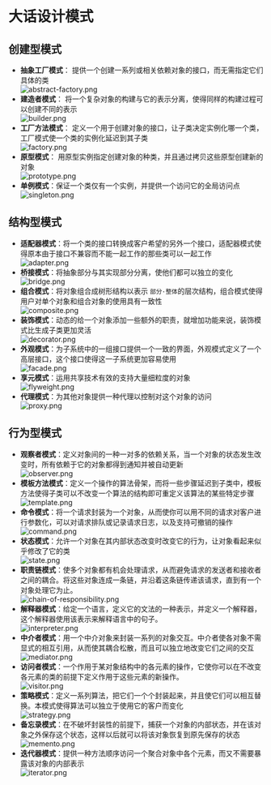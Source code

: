 # 大话设计模式

## 创建型模式
* **抽象工厂模式**： 提供一个创建一系列或相关依赖对象的接口，而无需指定它们具体的类  
![abstract-factory.png](15-abstract-factory/abstract-factory.png)
* **建造者模式**： 将一个复杂对象的构建与它的表示分离，使得同样的构建过程可以创建不同的表示  
![builder.png](13-builder/builder.png)
* **工厂方法模式**： 定义一个用于创建对象的接口，让子类决定实例化哪一个类， 工厂模式使一个类的实例化延迟到其子类  
![factory.png](08-factory/factory.png)
* **原型模式**： 用原型实例指定创建对象的种类，并且通过拷贝这些原型创建新的对象  
![prototype.png](09-prototype/prototype.png)
* **单例模式**：保证一个类仅有一个实例，并提供一个访问它的全局访问点  
![singleton.png](21-singleton/singleton.png)

## 结构型模式
* **适配器模式**：将一个类的接口转换成客户希望的另外一个接口，适配器模式使得原本由于接口不兼容而不能一起工作的那些类可以一起工作  
![adapter.png](17-adapter/adapter.png)
* **桥接模式**：将抽象部分与其实现部分分离，使他们都可以独立的变化    
![bridge.png](22-bridge/bridge.png)
* **组合模式**：将对象组合成树形结构以表示 `部分·整体`的层次结构，组合模式使得用户对单个对象和组合对象的使用具有一致性  
![composite.png](19-composite/composite.png)
* **装饰模式**：动态的给一个对象添加一些额外的职责，就增加功能来说，装饰模式比生成子类更加灵活  
![decorator.png](06-decorator/decorator.png)
* **外观模式**：为子系统中的一组接口提供一个一致的界面，外观模式定义了一个高层接口，这个接口使得这一子系统更加容易使用  
![facade.png](12-facade/facade.png)
* **享元模式**：运用共享技术有效的支持大量细粒度的对象  
![flyweight.png](26-flyweight/flyweight.png)
* **代理模式**：为其他对象提供一种代理以控制对这个对象的访问  
![proxy.png](07-proxy/proxy.png)

## 行为型模式
* **观察者模式**：定义对象间的一种一对多的依赖关系，当一个对象的状态发生改变时，所有依赖于它的对象都得到通知并被自动更新  
![observer.png](14-observer/observer.png)
* **模板方法模式**：定义一个操作的算法骨架，而将一些步骤延迟到子类中，模板方法使得子类可以不改变一个算法的结构即可重定义该算法的某些特定步骤    
![template.png](10-templete/template.png)
* **命令模式**：将一个请求封装为一个对象，从而使你可以用不同的请求对客户进行参数化，可以对请求排队或记录请求日志，以及支持可撤销的操作  
![command.png](23-command/command.png)
* **状态模式**：允许一个对象在其内部状态改变时改变它的行为，让对象看起来似乎修改了它的类  
![state.png](16-state/state.png)
* **职责链模式**：使多个对象都有机会处理请求，从而避免请求的发送者和接收者之间的耦合。将这些对象连成一条链，并沿着这条链传递该请求，直到有一个对象处理它为止。  
![chain-of-responsibility.png](24-chain-of-responsibility/chain-of-responsibility.png)
* **解释器模式**：给定一个语言，定义它的文法的一种表示，并定义一个解释器，这个解释器使用该表示来解释语言中的句子。  
![interpreter.png](27-interpreter/interpreter.png)
* **中介者模式**：用一个中介对象来封装一系列的对象交互。中介者使各对象不需显式的相互引用，从而使其耦合松散，而且可以独立地改变它们之间的交互  
![mediator.png](25-mediator/mediator.png)
* **访问者模式**：一个作用于某对象结构中的各元素的操作，它使你可以在不改变各元素的类的前提下定义作用于这些元素的新操作。  
![visitor.png](28-visitor/visitor.png)
* **策略模式**：定义一系列算法，把它们一个个封装起来，并且使它们可以相互替换。本模式使得算法可以独立于使用它的客户而变化  
![strategy.png](02-strategy/strategy.png)
* **备忘录模式**：在不破坏封装性的前提下，捕获一个对象的内部状态，并在该对象之外保存这个状态，这样以后就可以将该对象恢复到原先保存的状态  
![memento.png](18-memento/memento.png)
* **迭代器模式**：提供一种方法顺序访问一个聚合对象中各个元素，而又不需要暴露该对象的内部表示  
![iterator.png](20-iterator/iterator.png)
